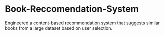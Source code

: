 # Book-Reccomendation-System
Engineered a content-based recommendation system that suggests similar books from a large dataset based on user selection.

